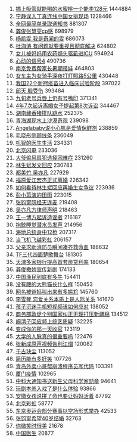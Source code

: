 1. [插上吸管就能喝的水蜜桃一个能卖128元](https://s.weibo.com/weibo?q=%23%E6%8F%92%E4%B8%8A%E5%90%B8%E7%AE%A1%E5%B0%B1%E8%83%BD%E5%96%9D%E7%9A%84%E6%B0%B4%E8%9C%9C%E6%A1%83%E4%B8%80%E4%B8%AA%E8%83%BD%E5%8D%96128%E5%85%83%23&Refer=top) 1444884
1. [宁静误入丁真连线中国女排现场](https://s.weibo.com/weibo?q=%23%E5%AE%81%E9%9D%99%E8%AF%AF%E5%85%A5%E4%B8%81%E7%9C%9F%E8%BF%9E%E7%BA%BF%E4%B8%AD%E5%9B%BD%E5%A5%B3%E6%8E%92%E7%8E%B0%E5%9C%BA%23&Refer=top) 1228466
1. [全网最简单录取通知书](https://s.weibo.com/weibo?q=%23%E5%85%A8%E7%BD%91%E6%9C%80%E7%AE%80%E5%8D%95%E5%BD%95%E5%8F%96%E9%80%9A%E7%9F%A5%E4%B9%A6%23&Refer=top) 881307
1. [龚俊张慧雯cp感](https://s.weibo.com/weibo?q=%23%E9%BE%9A%E4%BF%8A%E5%BC%A0%E6%85%A7%E9%9B%AFcp%E6%84%9F%23&Refer=top) 698979
1. [杨凯雯 我是奇闻的雯](https://s.weibo.com/weibo?q=%E6%9D%A8%E5%87%AF%E9%9B%AF%20%E6%88%91%E6%98%AF%E5%A5%87%E9%97%BB%E7%9A%84%E9%9B%AF&Refer=top) 686073
1. [杜海涛 有问题就要重视且彻底解决](https://s.weibo.com/weibo?q=%E6%9D%9C%E6%B5%B7%E6%B6%9B%20%E6%9C%89%E9%97%AE%E9%A2%98%E5%B0%B1%E8%A6%81%E9%87%8D%E8%A7%86%E4%B8%94%E5%BD%BB%E5%BA%95%E8%A7%A3%E5%86%B3&Refer=top) 624802
1. [女儿被妈妈用农药焗头驱虱进ICU](https://s.weibo.com/weibo?q=%23%E5%A5%B3%E5%84%BF%E8%A2%AB%E5%A6%88%E5%A6%88%E7%94%A8%E5%86%9C%E8%8D%AF%E7%84%97%E5%A4%B4%E9%A9%B1%E8%99%B1%E8%BF%9BICU%23&Refer=top) 594924
1. [心动的信号4](https://s.weibo.com/weibo?q=%23%E5%BF%83%E5%8A%A8%E7%9A%84%E4%BF%A1%E5%8F%B74%23&Refer=top) 490736
1. [南京免费帮家长暑期带娃](https://s.weibo.com/weibo?q=%23%E5%8D%97%E4%BA%AC%E5%85%8D%E8%B4%B9%E5%B8%AE%E5%AE%B6%E9%95%BF%E6%9A%91%E6%9C%9F%E5%B8%A6%E5%A8%83%23&Refer=top) 464803
1. [女车主为女骑手深夜打灯照路5公里](https://s.weibo.com/weibo?q=%23%E5%A5%B3%E8%BD%A6%E4%B8%BB%E4%B8%BA%E5%A5%B3%E9%AA%91%E6%89%8B%E6%B7%B1%E5%A4%9C%E6%89%93%E7%81%AF%E7%85%A7%E8%B7%AF5%E5%85%AC%E9%87%8C%23&Refer=top) 430448
1. [我国22个新冠疫苗进入临床试验阶段](https://s.weibo.com/weibo?q=%23%E6%88%91%E5%9B%BD22%E4%B8%AA%E6%96%B0%E5%86%A0%E7%96%AB%E8%8B%97%E8%BF%9B%E5%85%A5%E4%B8%B4%E5%BA%8A%E8%AF%95%E9%AA%8C%E9%98%B6%E6%AE%B5%23&Refer=top) 397022
1. [邱天 脸受伤](https://s.weibo.com/weibo?q=%E9%82%B1%E5%A4%A9%20%E8%84%B8%E5%8F%97%E4%BC%A4&Refer=top) 393484
1. [九旬老号兵唇上仍有号嘴印](https://s.weibo.com/weibo?q=%23%E4%B9%9D%E6%97%AC%E8%80%81%E5%8F%B7%E5%85%B5%E5%94%87%E4%B8%8A%E4%BB%8D%E6%9C%89%E5%8F%B7%E5%98%B4%E5%8D%B0%23&Refer=top) 371341
1. [4年7次起诉离婚女子提起第8次诉讼](https://s.weibo.com/weibo?q=%234%E5%B9%B47%E6%AC%A1%E8%B5%B7%E8%AF%89%E7%A6%BB%E5%A9%9A%E5%A5%B3%E5%AD%90%E6%8F%90%E8%B5%B7%E7%AC%AC8%E6%AC%A1%E8%AF%89%E8%AE%BC%23&Refer=top) 344467
1. [湖南藏香猪排队跳水](https://s.weibo.com/weibo?q=%23%E6%B9%96%E5%8D%97%E8%97%8F%E9%A6%99%E7%8C%AA%E6%8E%92%E9%98%9F%E8%B7%B3%E6%B0%B4%23&Refer=top) 252375
1. [青海湖现水上沙漠奇观](https://s.weibo.com/weibo?q=%23%E9%9D%92%E6%B5%B7%E6%B9%96%E7%8E%B0%E6%B0%B4%E4%B8%8A%E6%B2%99%E6%BC%A0%E5%A5%87%E8%A7%82%23&Refer=top) 239098
1. [Angelababy说小心机是爱情保鲜剂](https://s.weibo.com/weibo?q=%23Angelababy%E8%AF%B4%E5%B0%8F%E5%BF%83%E6%9C%BA%E6%98%AF%E7%88%B1%E6%83%85%E4%BF%9D%E9%B2%9C%E5%89%82%23&Refer=top) 238859
1. [毛晓彤侧颜线条](https://s.weibo.com/weibo?q=%23%E6%AF%9B%E6%99%93%E5%BD%A4%E4%BE%A7%E9%A2%9C%E7%BA%BF%E6%9D%A1%23&Refer=top) 236049
1. [机智的医生生活](https://s.weibo.com/weibo?q=%E6%9C%BA%E6%99%BA%E7%9A%84%E5%8C%BB%E7%94%9F%E7%94%9F%E6%B4%BB&Refer=top) 234331
1. [北京闪电](https://s.weibo.com/weibo?q=%E5%8C%97%E4%BA%AC%E9%97%AA%E7%94%B5&Refer=top) 233036
1. [大爷偷风扇犯选择困难症](https://s.weibo.com/weibo?q=%23%E5%A4%A7%E7%88%B7%E5%81%B7%E9%A3%8E%E6%89%87%E7%8A%AF%E9%80%89%E6%8B%A9%E5%9B%B0%E9%9A%BE%E7%97%87%23&Refer=top) 231260
1. [林生斌发文回应](https://s.weibo.com/weibo?q=%23%E6%9E%97%E7%94%9F%E6%96%8C%E5%8F%91%E6%96%87%E5%9B%9E%E5%BA%94%23&Refer=top) 230783
1. [都美竹 吴亦凡](https://s.weibo.com/weibo?q=%E9%83%BD%E7%BE%8E%E7%AB%B9%20%E5%90%B4%E4%BA%A6%E5%87%A1&Refer=top) 227929
1. [福原爱江宏杰正式离婚](https://s.weibo.com/weibo?q=%23%E7%A6%8F%E5%8E%9F%E7%88%B1%E6%B1%9F%E5%AE%8F%E6%9D%B0%E6%AD%A3%E5%BC%8F%E7%A6%BB%E5%A9%9A%23&Refer=top) 226342
1. [如何看待林生斌回应再婚生女争议](https://s.weibo.com/weibo?q=%23%E5%A6%82%E4%BD%95%E7%9C%8B%E5%BE%85%E6%9E%97%E7%94%9F%E6%96%8C%E5%9B%9E%E5%BA%94%E5%86%8D%E5%A9%9A%E7%94%9F%E5%A5%B3%E4%BA%89%E8%AE%AE%23&Refer=top) 223936
1. [彭小苒演的田雨](https://s.weibo.com/weibo?q=%23%E5%BD%AD%E5%B0%8F%E8%8B%92%E6%BC%94%E7%9A%84%E7%94%B0%E9%9B%A8%23&Refer=top) 223015
1. [张钧甯阮经天连麦](https://s.weibo.com/weibo?q=%23%E5%BC%A0%E9%92%A7%E7%94%AF%E9%98%AE%E7%BB%8F%E5%A4%A9%E8%BF%9E%E9%BA%A6%23&Refer=top) 219408
1. [吴亦凡方律师声明](https://s.weibo.com/weibo?q=%23%E5%90%B4%E4%BA%A6%E5%87%A1%E6%96%B9%E5%BE%8B%E5%B8%88%E5%A3%B0%E6%98%8E%23&Refer=top) 218463
1. [王一博方起诉造谣者](https://s.weibo.com/weibo?q=%23%E7%8E%8B%E4%B8%80%E5%8D%9A%E6%96%B9%E8%B5%B7%E8%AF%89%E9%80%A0%E8%B0%A3%E8%80%85%23&Refer=top) 216187
1. [抱鲸睡觉潜水员发声](https://s.weibo.com/weibo?q=%23%E6%8A%B1%E9%B2%B8%E7%9D%A1%E8%A7%89%E6%BD%9C%E6%B0%B4%E5%91%98%E5%8F%91%E5%A3%B0%23&Refer=top) 214956
1. [海地总统身中12枪](https://s.weibo.com/weibo?q=%23%E6%B5%B7%E5%9C%B0%E6%80%BB%E7%BB%9F%E8%BA%AB%E4%B8%AD12%E6%9E%AA%23&Refer=top) 207317
1. [当飞机飞越彩虹](https://s.weibo.com/weibo?q=%23%E5%BD%93%E9%A3%9E%E6%9C%BA%E9%A3%9E%E8%B6%8A%E5%BD%A9%E8%99%B9%23&Refer=top) 206157
1. [父亲求助消防员瞬间凑齐救命血](https://s.weibo.com/weibo?q=%23%E7%88%B6%E4%BA%B2%E6%B1%82%E5%8A%A9%E6%B6%88%E9%98%B2%E5%91%98%E7%9E%AC%E9%97%B4%E5%87%91%E9%BD%90%E6%95%91%E5%91%BD%E8%A1%80%23&Refer=top) 188632
1. [TF三代四面楚歌舞台](https://s.weibo.com/weibo?q=%23TF%E4%B8%89%E4%BB%A3%E5%9B%9B%E9%9D%A2%E6%A5%9A%E6%AD%8C%E8%88%9E%E5%8F%B0%23&Refer=top) 181305
1. [天津多家银行提高首套房贷利率](https://s.weibo.com/weibo?q=%23%E5%A4%A9%E6%B4%A5%E5%A4%9A%E5%AE%B6%E9%93%B6%E8%A1%8C%E6%8F%90%E9%AB%98%E9%A6%96%E5%A5%97%E6%88%BF%E8%B4%B7%E5%88%A9%E7%8E%87%23&Refer=top) 180654
1. [龚俊撒娇宣传新剧](https://s.weibo.com/weibo?q=%23%E9%BE%9A%E4%BF%8A%E6%92%92%E5%A8%87%E5%AE%A3%E4%BC%A0%E6%96%B0%E5%89%A7%23&Refer=top) 174133
1. [中国渔民到底有多牛](https://s.weibo.com/weibo?q=%23%E4%B8%AD%E5%9B%BD%E6%B8%94%E6%B0%91%E5%88%B0%E5%BA%95%E6%9C%89%E5%A4%9A%E7%89%9B%23&Refer=top) 154411
1. [没有腰的大熊猫长什么样](https://s.weibo.com/weibo?q=%23%E6%B2%A1%E6%9C%89%E8%85%B0%E7%9A%84%E5%A4%A7%E7%86%8A%E7%8C%AB%E9%95%BF%E4%BB%80%E4%B9%88%E6%A0%B7%23&Refer=top) 150453
1. [网名被爸妈叫出来有多尴尬](https://s.weibo.com/weibo?q=%23%E7%BD%91%E5%90%8D%E8%A2%AB%E7%88%B8%E5%A6%88%E5%8F%AB%E5%87%BA%E6%9D%A5%E6%9C%89%E5%A4%9A%E5%B0%B4%E5%B0%AC%23&Refer=top) 145760
1. [李雪琴 恋爱关系本质上是人际关系](https://s.weibo.com/weibo?q=%E6%9D%8E%E9%9B%AA%E7%90%B4%20%E6%81%8B%E7%88%B1%E5%85%B3%E7%B3%BB%E6%9C%AC%E8%B4%A8%E4%B8%8A%E6%98%AF%E4%BA%BA%E9%99%85%E5%85%B3%E7%B3%BB&Refer=top) 141670
1. [孩子沉迷手机短视频该如何应对](https://s.weibo.com/weibo?q=%23%E5%AD%A9%E5%AD%90%E6%B2%89%E8%BF%B7%E6%89%8B%E6%9C%BA%E7%9F%AD%E8%A7%86%E9%A2%91%E8%AF%A5%E5%A6%82%E4%BD%95%E5%BA%94%E5%AF%B9%23&Refer=top) 138052
1. [商务部敦促个别国家纠正无理打压新疆棉](https://s.weibo.com/weibo?q=%23%E5%95%86%E5%8A%A1%E9%83%A8%E6%95%A6%E4%BF%83%E4%B8%AA%E5%88%AB%E5%9B%BD%E5%AE%B6%E7%BA%A0%E6%AD%A3%E6%97%A0%E7%90%86%E6%89%93%E5%8E%8B%E6%96%B0%E7%96%86%E6%A3%89%23&Refer=top) 134512
1. [阚清子回应频上综艺质疑](https://s.weibo.com/weibo?q=%23%E9%98%9A%E6%B8%85%E5%AD%90%E5%9B%9E%E5%BA%94%E9%A2%91%E4%B8%8A%E7%BB%BC%E8%89%BA%E8%B4%A8%E7%96%91%23&Refer=top) 132225
1. [变成你的那一天收官](https://s.weibo.com/weibo?q=%23%E5%8F%98%E6%88%90%E4%BD%A0%E7%9A%84%E9%82%A3%E4%B8%80%E5%A4%A9%E6%94%B6%E5%AE%98%23&Refer=top) 123119
1. [大学的人脉真的很重要吗](https://s.weibo.com/weibo?q=%23%E5%A4%A7%E5%AD%A6%E7%9A%84%E4%BA%BA%E8%84%89%E7%9C%9F%E7%9A%84%E5%BE%88%E9%87%8D%E8%A6%81%E5%90%97%23&Refer=top) 122476
1. [张新成原声视频告别江熠](https://s.weibo.com/weibo?q=%23%E5%BC%A0%E6%96%B0%E6%88%90%E5%8E%9F%E5%A3%B0%E8%A7%86%E9%A2%91%E5%91%8A%E5%88%AB%E6%B1%9F%E7%86%A0%23&Refer=top) 120082
1. [千古玦尘](https://s.weibo.com/weibo?q=%E5%8D%83%E5%8F%A4%E7%8E%A6%E5%B0%98&Refer=top) 113052
1. [简历能有多好笑](https://s.weibo.com/weibo?q=%23%E7%AE%80%E5%8E%86%E8%83%BD%E6%9C%89%E5%A4%9A%E5%A5%BD%E7%AC%91%23&Refer=top) 107726
1. [青岛外卖小哥帮崩溃程序员写代码](https://s.weibo.com/weibo?q=%23%E9%9D%92%E5%B2%9B%E5%A4%96%E5%8D%96%E5%B0%8F%E5%93%A5%E5%B8%AE%E5%B4%A9%E6%BA%83%E7%A8%8B%E5%BA%8F%E5%91%98%E5%86%99%E4%BB%A3%E7%A0%81%23&Refer=top) 103391
1. [厦门疫情](https://s.weibo.com/weibo?q=%23%E5%8E%A6%E9%97%A8%E7%96%AB%E6%83%85%23&Refer=top) 102965
1. [中科大通知书送新生父母科学家勋章](https://s.weibo.com/weibo?q=%23%E4%B8%AD%E7%A7%91%E5%A4%A7%E9%80%9A%E7%9F%A5%E4%B9%A6%E9%80%81%E6%96%B0%E7%94%9F%E7%88%B6%E6%AF%8D%E7%A7%91%E5%AD%A6%E5%AE%B6%E5%8B%8B%E7%AB%A0%23&Refer=top) 94641
1. [玩剧本杀入戏了是什么体验](https://s.weibo.com/weibo?q=%23%E7%8E%A9%E5%89%A7%E6%9C%AC%E6%9D%80%E5%85%A5%E6%88%8F%E4%BA%86%E6%98%AF%E4%BB%80%E4%B9%88%E4%BD%93%E9%AA%8C%23&Refer=top) 93866
1. [安徽女孩说拼了命也要让妈妈活着](https://s.weibo.com/weibo?q=%23%E5%AE%89%E5%BE%BD%E5%A5%B3%E5%AD%A9%E8%AF%B4%E6%8B%BC%E4%BA%86%E5%91%BD%E4%B9%9F%E8%A6%81%E8%AE%A9%E5%A6%88%E5%A6%88%E6%B4%BB%E7%9D%80%23&Refer=top) 87792
1. [北京彩虹](https://s.weibo.com/weibo?q=%23%E5%8C%97%E4%BA%AC%E5%BD%A9%E8%99%B9%23&Refer=top) 58777
1. [东京奥运会部分赛事以空场形式举办](https://s.weibo.com/weibo?q=%23%E4%B8%9C%E4%BA%AC%E5%A5%A5%E8%BF%90%E4%BC%9A%E9%83%A8%E5%88%86%E8%B5%9B%E4%BA%8B%E4%BB%A5%E7%A9%BA%E5%9C%BA%E5%BD%A2%E5%BC%8F%E4%B8%BE%E5%8A%9E%23&Refer=top) 42533
1. [张钧甯希望40岁结婚](https://s.weibo.com/weibo?q=%23%E5%BC%A0%E9%92%A7%E7%94%AF%E5%B8%8C%E6%9C%9B40%E5%B2%81%E7%BB%93%E5%A9%9A%23&Refer=top) 32763
1. [你微笑时很美](https://s.weibo.com/weibo?q=%E4%BD%A0%E5%BE%AE%E7%AC%91%E6%97%B6%E5%BE%88%E7%BE%8E&Refer=top) 21678
1. [中国医生](https://s.weibo.com/weibo?q=%E4%B8%AD%E5%9B%BD%E5%8C%BB%E7%94%9F&Refer=top) 20877